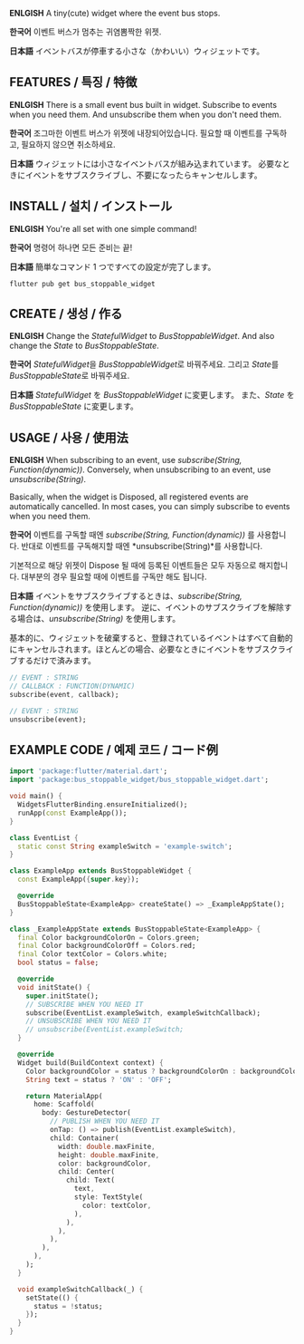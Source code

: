 **ENLGISH**
A tiny(cute) widget where the event bus stops.

**한국어**
이벤트 버스가 멈추는 귀염뽐짝한 위젯.

**日本語**
イベントバスが停車する小さな（かわいい）ウィジェットです。

## FEATURES / 특징 / 特徴
**ENLGISH**
There is a small event bus built in widget.
Subscribe to events when you need them.
And unsubscribe them when you don't need them.

**한국어**
조그마한 이벤트 버스가 위젯에 내장되어있습니다.
필요할 때 이벤트를 구독하고, 필요하지 않으면 취소하세요.

**日本語**
ウィジェットには小さなイベントバスが組み込まれています。
必要なときにイベントをサブスクライブし、不要になったらキャンセルします。

## INSTALL / 설치 / インストール
**ENLGISH**
You're all set with one simple command!

**한국어**
명령어 하나면 모든 준비는 끝!

**日本語**
簡単なコマンド 1 つですべての設定が完了します。

```
flutter pub get bus_stoppable_widget
```

## CREATE / 생성 / 作る
**ENLGISH**
Change the *StatefulWidget* to *BusStoppableWidget*.
And also change the *State* to *BusStoppableState*.

**한국어**
*StatefulWidget*을 *BusStoppableWidget*로 바꿔주세요.
그리고 *State*를 *BusStoppableState*로 바꿔주세요.

**日本語**
*StatefulWidget* を *BusStoppableWidget* に変更します。
また、*State* を *BusStoppableState* に変更します。

## USAGE / 사용 / 使用法
**ENLGISH**
When subscribing to an event, use *subscribe(String, Function(dynamic))*.
Conversely, when unsubscribing to an event, use *unsubscribe(String)*.

Basically, when the widget is Disposed, all registered events are automatically cancelled. In most cases, you can simply subscribe to events when you need them.

**한국어**
이벤트를 구독할 때엔 *subscribe(String, Function(dynamic))* 를 사용합니다.
반대로 이벤트를 구독해지할 때엔 *unsubscribe(String)*를 사용합니다.

기본적으로 해당 위젯이 Dispose 될 때에 등록된 이벤트들은 모두 자동으로 해지합니다. 대부분의 경우 필요할 때에 이벤트를 구독만 해도 됩니다.

**日本語**
イベントをサブスクライブするときは、*subscribe(String, Function(dynamic))* を使用します。
逆に、イベントのサブスクライブを解除する場合は、*unsubscribe(String)* を使用します。

基本的に、ウィジェットを破棄すると、登録されているイベントはすべて自動的にキャンセルされます。ほとんどの場合、必要なときにイベントをサブスクライブするだけで済みます。

```dart
// EVENT : STRING
// CALLBACK : FUNCTION(DYNAMIC)
subscribe(event, callback);
```

```dart
// EVENT : STRING
unsubscribe(event);
```


## EXAMPLE CODE / 예제 코드 / コード例
```dart
import 'package:flutter/material.dart';
import 'package:bus_stoppable_widget/bus_stoppable_widget.dart';

void main() {
  WidgetsFlutterBinding.ensureInitialized();
  runApp(const ExampleApp());
}

class EventList {
  static const String exampleSwitch = 'example-switch';
}

class ExampleApp extends BusStoppableWidget {
  const ExampleApp({super.key});

  @override
  BusStoppableState<ExampleApp> createState() => _ExampleAppState();
}

class _ExampleAppState extends BusStoppableState<ExampleApp> {
  final Color backgroundColorOn = Colors.green;
  final Color backgroundColorOff = Colors.red;
  final Color textColor = Colors.white;
  bool status = false;

  @override
  void initState() {
    super.initState();
    // SUBSCRIBE WHEN YOU NEED IT
    subscribe(EventList.exampleSwitch, exampleSwitchCallback);
    // UNSUBSCRIBE WHEN YOU NEED IT
    // unsubscribe(EventList.exampleSwitch;
  }

  @override
  Widget build(BuildContext context) {
    Color backgroundColor = status ? backgroundColorOn : backgroundColorOff;
    String text = status ? 'ON' : 'OFF';

    return MaterialApp(
      home: Scaffold(
        body: GestureDetector(
          // PUBLISH WHEN YOU NEED IT
          onTap: () => publish(EventList.exampleSwitch),
          child: Container(
            width: double.maxFinite,
            height: double.maxFinite,
            color: backgroundColor,
            child: Center(
              child: Text(
                text,
                style: TextStyle(
                  color: textColor,
                ),
              ),
            ),
          ),
        ),
      ),
    );
  }

  void exampleSwitchCallback(_) {
    setState(() {
      status = !status;
    });
  }
}

```

